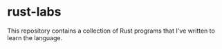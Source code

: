 # rust-labs

This repository contains a collection of Rust programs that I've written to learn the language.
